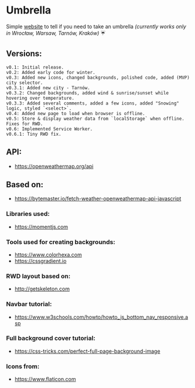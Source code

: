 # Umbrella
 
 Simple [website](https://vardecab.github.io/umbrella/umbrella.html) to tell if you need to take an umbrella _(currently works only in Wrocław, Warsaw, Tarnów, Kraków)_ ☔

## Versions:

    v0.1: Initial release.
    v0.2: Added early code for winter.
    v0.3: Added new icons, changed backgrounds, polished code, added (MVP) city selector.
    v0.3.1: Added new city - Tarnów.
    v0.3.2: Changed backgrounds, added wind & sunrise/sunset while hovering over temperature.
    v0.3.3: Added several comments, added a few icons, added "Snowing" logic, styled `<select>`. 
    v0.4: Added new page to load when browser is offline.
    v0.5: Store & display weather data from `localStorage` when offline. Fixes for RWD.
    v0.6: Implemented Service Worker.  
    v0.6.1: Tiny RWD fix.

## API: 
- https://openweathermap.org/api

## Based on:
- https://bytemaster.io/fetch-weather-openweathermap-api-javascript

### Libraries used:
- https://momentjs.com

### Tools used for creating backgrounds: 
- https://www.colorhexa.com
- https://cssgradient.io

### RWD layout based on: 
- http://getskeleton.com

### Navbar tutorial: 
- https://www.w3schools.com/howto/howto_js_bottom_nav_responsive.asp

### Full background cover tutorial:
- https://css-tricks.com/perfect-full-page-background-image

### Icons from:
- https://www.flaticon.com

